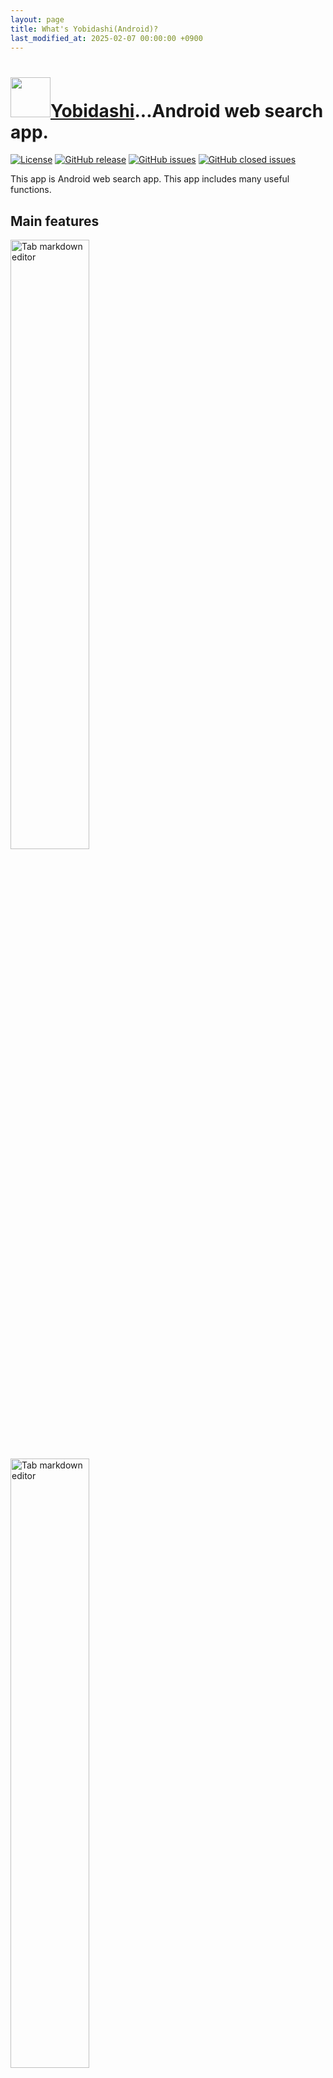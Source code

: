 ```yaml
---
layout: page
title: What's Yobidashi(Android)?
last_modified_at: 2025-02-07 00:00:00 +0900
---
```

# <img src="{{ '/assets/image/ic_yobidashi.webp' | relative_url }}" width="64" height="64" />[Yobidashi](https://play.google.com/store/apps/details?id=jp.toastkid.yobidashi)...Android web search app.
[![License](https://img.shields.io/github/license/toastkidjp/Yobidashi_kt.svg)](https://github.com/toastkidjp/Yobidashi_kt/blob/main/LICENSE)
[![GitHub release](https://img.shields.io/github/release/toastkidjp/Yobidashi_kt.svg)](https://github.com/toastkidjp/Yobidashi_kt/releases)
[![GitHub issues](https://img.shields.io/github/issues/toastkidjp/Yobidashi_kt.svg)](https://github.com/toastkidjp/Yobidashi_kt/issues)
[![GitHub closed issues](https://img.shields.io/github/issues-closed/toastkidjp/Yobidashi_kt.svg)](https://github.com/toastkidjp/Yobidashi_kt/issues?q=is%3Aissue+is%3Aclosed)

This app is Android web search app. This app includes many useful functions.

## Main features
<img src="{{ '/assets/image/yobidashi/yobidashi_1.webp' }}" alt="Tab markdown editor" width="50%" height="50%">
<img src="{{ '/assets/image/yobidashi/yobidashi_2.webp' }}" alt="Tab markdown editor" width="50%" height="50%">
<img src="{{ '/assets/image/yobidashi/yobidashi_3.webp' }}" alt="Tab markdown editor" width="50%" height="50%">
<img src="{{ '/assets/image/yobidashi/yobidashi_4.webp' }}" alt="Tab markdown editor" width="50%" height="50%">
<img src="{{ '/assets/image/yobidashi/yobidashi_5.webp' }}" alt="Tab markdown editor" width="50%" height="50%">

- Tab web browsing: contains AD block(Experimental)
- Tab editor (optimized for writing Markdown, enable to highlighing and preview)
- Markdown article preview and full-text search
- Calendar
- Loan calculator
- Music player
- Photo viewer
- Number place

## Runtime environment
Android 7 and over.

----
# Tech info

## Architecture
Divide module according to app functions. And lib, data, api, ui modules.

## Tech stack
- Kotlin
- Jetpack Compose
- Room
- AAC ViewModel
- OkHttp

## GitHub repository
[Yobidashi_kt](https://github.com/toastkidjp/Yobidashi_kt)
